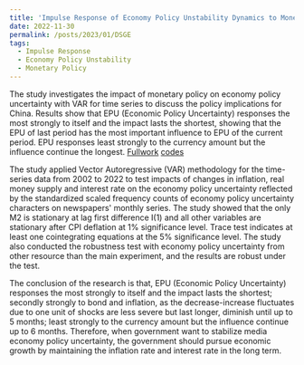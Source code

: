 ```yaml
---
title: 'Impulse Response of Economy Policy Unstability Dynamics to Monetary Policies: VAR Model Analysis'
date: 2022-11-30
permalink: /posts/2023/01/DSGE
tags:
  - Impulse Response
  - Economy Policy Unstability
  - Monetary Policy
---
```

The study investigates the impact of monetary policy on economy policy uncertainty with VAR for time series to discuss the policy implications for China. Results show that EPU (Economic Policy Uncertainty) responses the most strongly to itself and the impact lasts the shortest, showing that the EPU of last period has the most important influence to EPU of the current period. EPU responses least strongly to the currency amount but the influence continue the longest. [Fullwork](https://laurenqu.github.io/files/DSGEfinal.pdf) [codes](https://laurenqu.github.io/files/DSGE.do)

The study applied Vector Autoregressive (VAR) methodology for the time-series data from 2002 to 2022 to test impacts of changes in inflation, real money supply and interest rate on the economy policy uncertainty reflected by the standardized scaled frequency counts of economy policy uncertainty characters on newspapers' monthly series. The study showed that the only M2 is stationary at lag first difference I(1) and all other variables are stationary after CPI deflation at 1% significance level. Trace test indicates at least one cointegrating equations at the 5% significance level. The study also conducted the robustness test with  economy policy uncertainty from other resource than the main experiment, and the results are robust under the test.

The conclusion of the research is that, EPU (Economic Policy Uncertainty) responses the most strongly to itself and the impact lasts the shortest; secondly strongly to bond and inflation, as the decrease-increase fluctuates due to one unit of shocks are less severe but last longer, diminish until up to 5 months; least strongly to the currency amount but the influence continue up to 6 months. Therefore, when government want to stabilize media economy policy uncertainty, the government should pursue economic growth by maintaining the inflation rate and interest rate in the long term.
